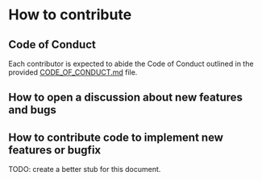 # How to contribute

## Code of Conduct
Each contributor is expected to abide the Code of Conduct outlined in the provided [CODE_OF_CONDUCT.md](CODE_OF_CONDUCT.md) file.

## How to open a discussion about new features and bugs

## How to contribute code to implement new features or bugfix 


TODO: create a better stub for this document.
